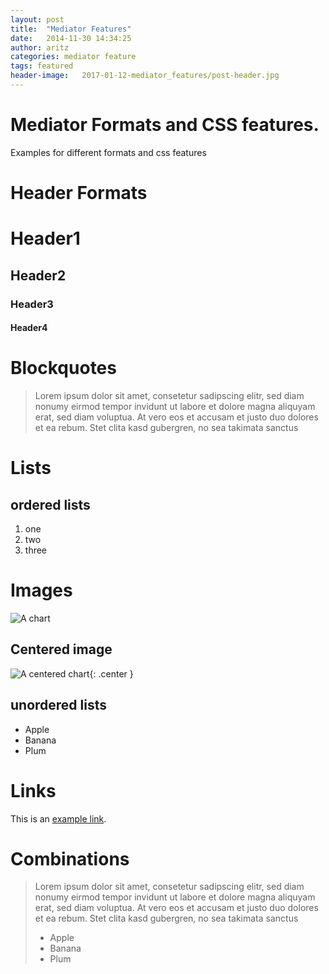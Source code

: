 ```yaml
---
layout: post
title:  "Mediator Features"
date:   2014-11-30 14:34:25
author: aritz
categories: mediator feature
tags: featured
header-image:	2017-01-12-mediator_features/post-header.jpg
---
```

# Mediator Formats and CSS features. 
Examples for different formats and css features

# Header Formats

# Header1

## Header2

### Header3

#### Header4

# Blockquotes
>Lorem ipsum dolor sit amet, consetetur sadipscing elitr, sed diam nonumy eirmod tempor invidunt ut labore et dolore magna aliquyam erat, sed diam voluptua. At vero eos et accusam et justo duo dolores et ea rebum. Stet clita kasd gubergren, no sea takimata sanctus

# Lists

## ordered lists
1. one
2. two
3. three

# Images
![A chart](https://changelog.com/wp-content/uploads/chartjs.png)

## Centered image
![A centered chart](https://changelog.com/wp-content/uploads/chartjs.png){: .center }

## unordered lists
- Apple
- Banana
- Plum

# Links
This is an [example link](http://example.com/ "With a Title").

# Combinations
>Lorem ipsum dolor sit amet, consetetur sadipscing elitr, sed diam nonumy eirmod tempor invidunt ut labore et dolore magna aliquyam erat, sed diam voluptua. At vero eos et accusam et justo duo dolores et ea rebum. Stet clita kasd gubergren, no sea takimata sanctus
>
> - Apple
> - Banana
> - Plum